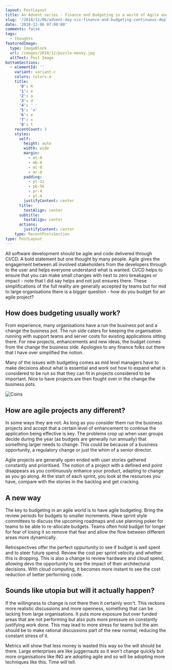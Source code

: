 ```yaml
---
layout: PostLayout
title: An Advent series - Finance and Budgeting in a world of Agile and Continuous Deployment
slug: '/2018/12/06/advent-day-six-finance-and-budgeting-continuous-deployment-agile'
date: '2018-12-06 07:00:00'
comments: false
tags:
  - thoughts
featuredImage:
  type: ImageBlock
  url: /images/2018/12/puzzle-money.jpg
  altText: Post Image
bottomSections:
  - elementId: ''
    variant: variant-c
    colors: colors-a
    title:
      '0': R
      '1': e
      '2': a
      '3': d
      '4': ' '
      '5': 'n'
      '6': e
      '7': x
      '8': t
    recentCount: 3
    styles:
      self:
        height: auto
        width: wide
        margin:
          - mt-0
          - mb-0
          - ml-0
          - mr-0
        padding:
          - pt-12
          - pb-56
          - pr-4
          - pl-4
        justifyContent: center
      title:
        textAlign: center
      subtitle:
        textAlign: center
      actions:
        justifyContent: center
    type: RecentPostsSection
type: PostLayout
---
```


All software development should be agile and code delivered through CI/CD. A bold statement but one thought by many people. Agile gives the engagement between all involved stakeholders from the developers through to the user and helps everyone understand what is wanted. CI/CD helps to ensure that you can make small changes with next to zero breakages or impact - note that I did say helps and not just ensures there. These simplifications of the full reality are generally accepted by teams but for mid to large organisations there is a bigger question - how do you budget for an agile project?

## How does budgeting usually work?

From experience, many organisations have a run the business pot and a change the business pot. The run side caters for keeping the organisation running with support teams and server costs for existing applications sitting there. For new projects, enhancements and new ideas, the budget comes from the change the business side. Apologies to any finance folks out there that I have over simplified the notion.

Many of the issues with budgeting comes as mid level managers have to make decisions about what is essential and work out how to expand what is considered to be run so that they can fit in projects considered to be important. Nice to have projects are then fought over in the change the business pots.

![Coins](018/12/coins.jpg)

## How are agile projects any different?

In some ways they are not. As long as you consider them run the business projects and accept that a certain level of enhancement to continue the application being effective is key. The problems crop up when user groups decide during the year (as budgets are generally run annually) that something larger needs to change. This could be because of a business opportunity, a regulatory change or just the whim of a senior director.

Agile projects are generally open ended with user stories gathered constantly and prioritised. The notion of a project with a defined end point disappears as you continuously enhance your product, adapting to change as you go along. At the start of each sprint, you look at the resources you have, compare with the stories in the backlog and get cracking.

## A new way

The key to budgeting in an agile world is to have agile budgeting. Bring the review periods for budgets to smaller increments. Have sprint style committees to discuss the upcoming roadmaps and use planning poker for teams to be able to re-allocate budgets. Teams often hold budget for longer for fear of losing it so remove that fear and allow the flow between different areas more dynamically.

Retrospectives offer the perfect oppurtunity to see if budget is well spent and to steer future spend. Review the cost per sprint velocity and whether this is dropping. This is also a change to review hardware and cloud spend, allowing devs the opportunity to see the impact of their architectural decisions. With cloud computing, it becomes more instant to see the cost reduction of better performing code.

## Sounds like utopia but will it actually happen?

If the willingness to change is not there then it certainly won't. This reckons more realistic discussions and more openness, something that can be lacking from large organisations. It puts more exposure but over funded areas that are not performing but also puts more pressure on constantly justifying work done. This may lead to more stress for teams but the aim should be to make rational discussions part of the new normal, reducing the constant stress of it.

Metrics will show that less money is wasted this way so the will should be there. Large enterprises are like juggernauts so it won't change quickly but more organisations like ING are adopting agile and so will be adopting more techniques like this. Time will tell.
